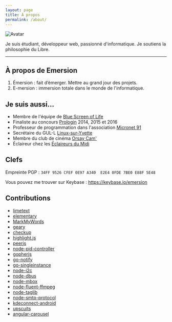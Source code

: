 ```yaml
---
layout: page
title: À propos
permalink: /about/
---
```


<img src="{{ '/img/about/avatar.jpg' | prepend: site.baseurl }}" alt="Avatar" class="pull-right img-polaroid">

<p class="lead">Je suis étudiant, développeur web, passionné d'informatique. Je soutiens la philosophie du Libre.</p>

* * *

## À propos de Emersion

1. Émersion : fait d’émerger. Mettre au grand jour des projets.
2. E-mersion : immersion totale dans le monde de l'informatique.

## Je suis aussi...

* Membre de l'équipe de [Blue Screen of Life](http://bsolife.fr)
* Finaliste au concours [Prologin](http://prologin.org/) 2014, 2015 et 2016
* Professeur de programmation dans l'association [Micronet 91](http://micronet91.com/)
* Secrétaire du GUL-L [Linux-sur-Yvette](http://linux-sur-yvette.org/)
* Membre du club de cinéma [Orsay Cam'](https://www.youtube.com/user/Orsaycam)
* Éclaireur chez les [Éclaireurs du Midi](http://eclaireursdumidi.fr/)

## Clefs

Empreinte PGP : `34FF 9526 CFEF 0E97 A340  E2E4 0FDE 7BE0 E88F 5E48`

Vous pouvez me trouver sur Keybase : https://keybase.io/emersion

## Contributions

* [limetext](https://github.com/limetext/lime)
* [elementary](https://github.com/elementary/mvp)
* [MarkMyWords](https://github.com/voldyman/MarkMyWords)
* [geary](https://wiki.gnome.org/Apps/Geary)
* [checkup](https://github.com/sourcegraph/checkup)
* [highlight.js](https://github.com/isagalaev/highlight.js)
* [peerjs](https://github.com/peers/peerjs)
* [node-pid-controller](https://github.com/Philmod/node-pid-controller)
* [gopherjs](https://github.com/gopherjs/gopherjs)
* [go-notify](https://github.com/esiqveland/notify)
* [go-singleinstance](https://github.com/allan-simon/go-singleinstance)
* [node-i2c](https://github.com/kelly/node-i2c)
* [node-dbus](https://github.com/Shouqun/node-dbus)
* [node-mbox](https://github.com/robertklep/node-mbox)
* [node-fluent-ffmpeg](https://github.com/fluent-ffmpeg/node-fluent-ffmpeg)
* [node-taglib](https://github.com/nikhilm/node-taglib)
* [node-smtp-protocol](https://github.com/substack/node-smtp-protocol)
* [kdeconnect-android](https://github.com/albertvaka/kdeconnect-android)
* [upscuits](https://github.com/digibart/upscuits)
* [angular-carousel](https://github.com/revolunet/angular-carousel)
